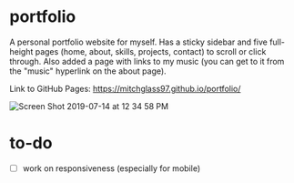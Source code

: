 # portfolio

A personal portfolio website for myself. Has a sticky sidebar and five full-height pages (home, about, skills, projects, contact) to scroll or click through. Also added a page with links to my music (you can get to it from the "music" hyperlink on the about page).

Link to GitHub Pages: https://mitchglass97.github.io/portfolio/

![Screen Shot 2019-07-14 at 12 34 58 PM](https://user-images.githubusercontent.com/52224377/61187144-d34b9680-a633-11e9-87a3-be93521abf9e.png)

# to-do
- [ ] work on responsiveness (especially for mobile)



